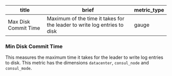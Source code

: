 title | brief | metric_type
------|-------|------------
Max Disk Commit Time | Maximum of the time it takes for the leader to write log entries to disk | gauge

### Min Disk Commit Time
This measures the maximum time it takes for the leader to write log entries to disk. This metric has the dimensions `datacenter`, `consul_node` and `consul_mode`.